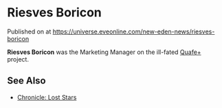 # Riesves Boricon
Published on  at https://universe.eveonline.com/new-eden-news/riesves-boricon

**Riesves Boricon** was the Marketing Manager
on the ill-fated [Quafe+](7LIn9llI0ZBSXDQ1VxZr2g) project.

See Also
--------
- [Chronicle: Lost Stars](4JQDhbxB9nTdAF2cmCWPF8)

